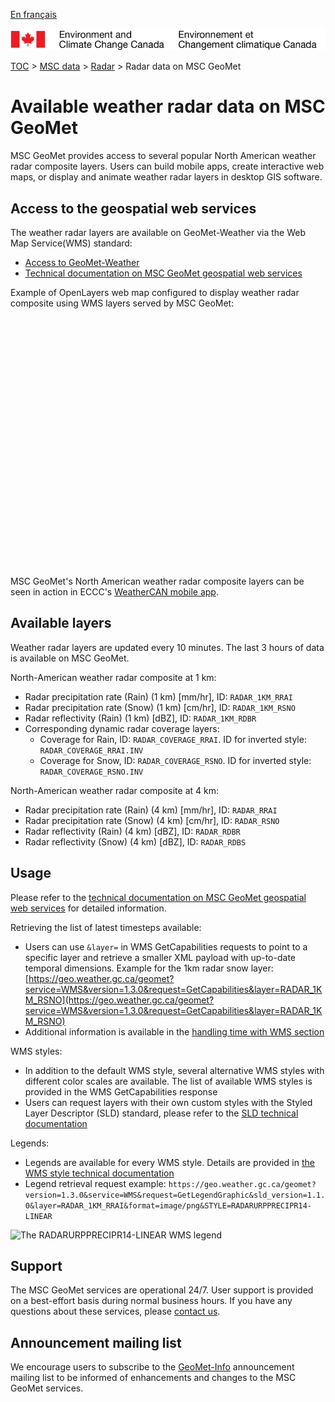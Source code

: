 [En français](readme_radar-geomet_fr.md)

![ECCC logo](../../img_eccc-logo.png)

[TOC](../../readme_en.md) > [MSC data](../readme_en.md) > [Radar](readme_radar_en.md) > Radar data on MSC GeoMet

# Available weather radar data on MSC GeoMet

MSC GeoMet provides access to several popular North American weather radar composite layers. Users can build mobile apps, create interactive web maps, or display and animate weather radar layers in desktop GIS software.

## Access to the geospatial web services

The weather radar layers are available on GeoMet-Weather via the Web Map Service(WMS) standard:

* [Access to GeoMet-Weather](../../msc-geomet/readme_en.md)
* [Technical documentation on MSC GeoMet geospatial web services](../../msc-geomet/web-services_en.md)

Example of OpenLayers web map configured to display weather radar composite using WMS layers served by MSC GeoMet:

<div id="map" style="height: 400px"></div>

MSC GeoMet's North American weather radar composite layers can be seen in action in ECCC's [WeatherCAN mobile app](https://www.canada.ca/en/environment-climate-change/services/weather-general-tools-resources/weathercan.html).

## Available layers

Weather radar layers are updated every 10 minutes. The last 3 hours of data is available on MSC GeoMet. 

North-American weather radar composite at 1 km:

* Radar precipitation rate (Rain) (1 km) [mm/hr], ID: `RADAR_1KM_RRAI`
* Radar precipitation rate (Snow) (1 km) [cm/hr], ID: `RADAR_1KM_RSNO`
* Radar reflectivity (Rain) (1 km) [dBZ], ID: `RADAR_1KM_RDBR`
* Corresponding dynamic radar coverage layers:
    * Coverage for Rain, ID: `RADAR_COVERAGE_RRAI`. ID for inverted style: `RADAR_COVERAGE_RRAI.INV`
    * Coverage for Snow, ID: `RADAR_COVERAGE_RSNO`. ID for inverted style: `RADAR_COVERAGE_RSNO.INV`

North-American weather radar composite at 4 km:

* Radar precipitation rate (Rain) (4 km) [mm/hr], ID: `RADAR_RRAI`
* Radar precipitation rate (Snow) (4 km) [cm/hr], ID: `RADAR_RSNO`
* Radar reflectivity (Rain) (4 km) [dBZ], ID: `RADAR_RDBR`
* Radar reflectivity (Snow) (4 km) [dBZ], ID: `RADAR_RDBS`

## Usage

Please refer to the [technical documentation on MSC GeoMet geospatial web services](../../msc-geomet/web-services_en.md) for detailed information.

Retrieving the list of latest timesteps available:

* Users can use `&layer=` in WMS GetCapabilities requests to point to a specific layer and retrieve a smaller XML payload with up-to-date temporal dimensions. Example for the 1km radar snow layer: [https://geo.weather.gc.ca/geomet?service=WMS&version=1.3.0&request=GetCapabilities&layer=RADAR_1KM_RSNO](https://geo.weather.gc.ca/geomet?service=WMS&version=1.3.0&request=GetCapabilities&layer=RADAR_1KM_RSNO)
* Additional information is available in the [handling time with WMS section](../../msc-geomet/web-services_en/#handling-time)

WMS styles:

* In addition to the default WMS style, several alternative WMS styles with different color scales are available. The list of available WMS styles is provided in the WMS GetCapabilities response
* Users can request layers with their own custom styles with the Styled Layer Descriptor (SLD) standard, please refer to the [SLD technical documentation](../../msc-geomet/web-services_en/#handling-styles)

Legends:

* Legends are available for every WMS style. Details are provided in [the WMS style technical documentation](../../msc-geomet/web-services_en/#wms-getlegendgraphic)
* Legend retrieval request example: `https://geo.weather.gc.ca/geomet?version=1.3.0&service=WMS&request=GetLegendGraphic&sld_version=1.1.0&layer=RADAR_1KM_RRAI&format=image/png&STYLE=RADARURPPRECIPR14-LINEAR`

![The RADARURPPRECIPR14-LINEAR WMS legend](https://geo.weather.gc.ca/geomet?version=1.3.0&service=WMS&request=GetLegendGraphic&sld_version=1.1.0&layer=RADAR_1KM_RRAI&format=image/png&STYLE=RADARURPPRECIPR14-LINEAR)

## Support

The MSC GeoMet services are operational 24/7. User support is provided on a best-effort basis during normal business hours. If you have any questions about these services, please [contact us](https://weather.gc.ca/mainmenu/contact_us_e.html).


## Announcement mailing list

We encourage users to subscribe to the [GeoMet-Info](https://lists.ec.gc.ca/cgi-bin/mailman/listinfo/geomet-info) announcement mailing list to be informed of enhancements and changes to the MSC GeoMet services.

<link rel="stylesheet" href="https://cdnjs.cloudflare.com/ajax/libs/openlayers/4.6.5/ol.css" integrity="sha256-rQq4Fxpq3LlPQ8yP11i6Z2lAo82b6ACDgd35CKyNEBw=" crossorigin="anonymous" />
<script src="https://cdnjs.cloudflare.com/ajax/libs/openlayers/4.6.5/ol.js" integrity="sha256-77IKwU93jwIX7zmgEBfYGHcmeO0Fx2MoWB/ooh9QkBA=" crossorigin="anonymous"></script>
<script type="text/javascript">
      var map = new ol.Map({
        target: 'map',
        layers: [
          new ol.layer.Tile({
            source: new ol.source.OSM()
          }),
          new ol.layer.Tile({
            source: new ol.source.TileWMS({
                format: 'image/png',
                url: 'https://geo.weather.gc.ca/geomet/',
                params: {'LAYERS': 'RADAR_1KM_RSNO', 'TILED': true},
            })
          new ol.layer.Tile({
            source: new ol.source.TileWMS({
                format: 'image/png',
                url: 'https://geo.weather.gc.ca/geomet/',
                params: {'LAYERS': 'RADAR_COVERAGE_RSNO.INV', 'TILED': true},
            })
          })
        ],
        view: new ol.View({
          center: ol.proj.fromLonLat([-97, 57]),
          zoom: 3
        })
      });
</script>